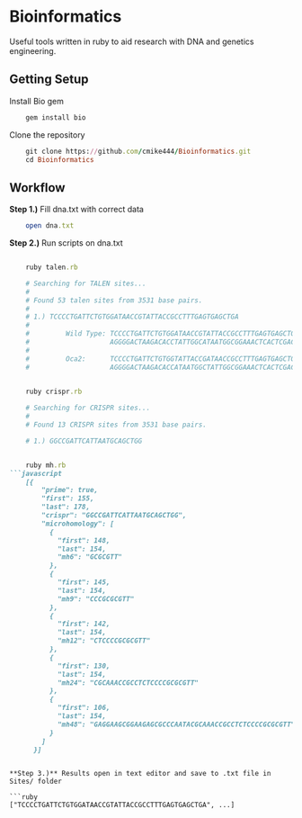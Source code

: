 # Bioinformatics
Useful tools written in ruby to aid research with DNA and genetics engineering.

## Getting Setup

Install Bio gem
```ruby
    gem install bio
```

Clone the repository 
```ruby
    git clone https://github.com/cmike444/Bioinformatics.git
    cd Bioinformatics
```

## Workflow
**Step 1.)** Fill dna.txt with correct data

```ruby
    open dna.txt
```    

**Step 2.)** Run scripts on dna.txt

```ruby

    ruby talen.rb

    # Searching for TALEN sites...
    #
    # Found 53 talen sites from 3531 base pairs.
    #
    # 1.) TCCCCTGATTCTGTGGATAACCGTATTACCGCCTTTGAGTGAGCTGA
    #
    #         Wild Type: TCCCCTGATTCTGTGGATAACCGTATTACCGCCTTTGAGTGAGCTGA
    #                    AGGGGACTAAGACACCTATTGGCATAATGGCGGAAACTCACTCGACT
    #
    #         Oca2:      TCCCCTGATTCTGTGGTATTACCGATAACCGCCTTTGAGTGAGCTGA
    #                    AGGGGACTAAGACACCATAATGGCTATTGGCGGAAACTCACTCGACT
    

    ruby crispr.rb

    # Searching for CRISPR sites...
    #
    # Found 13 CRISPR sites from 3531 base pairs.

    # 1.) GGCCGATTCATTAATGCAGCTGG


    ruby mh.rb
```javascript
    [{
        "prime": true,
        "first": 155,
        "last": 178,
        "crispr": "GGCCGATTCATTAATGCAGCTGG",
        "microhomology": [
          {
            "first": 148,
            "last": 154,
            "mh6": "GCGCGTT"
          },
          {
            "first": 145,
            "last": 154,
            "mh9": "CCCGCGCGTT"
          },
          {
            "first": 142,
            "last": 154,
            "mh12": "CTCCCCGCGCGTT"
          },
          {
            "first": 130,
            "last": 154,
            "mh24": "CGCAAACCGCCTCTCCCCGCGCGTT"
          },
          {
            "first": 106,
            "last": 154,
            "mh48": "GAGGAAGCGGAAGAGCGCCCAATACGCAAACCGCCTCTCCCCGCGCGTT"
          }
        ]
      }]
```
    
    

```

**Step 3.)** Results open in text editor and save to .txt file in Sites/ folder

```ruby
["TCCCCTGATTCTGTGGATAACCGTATTACCGCCTTTGAGTGAGCTGA", ...]
```
